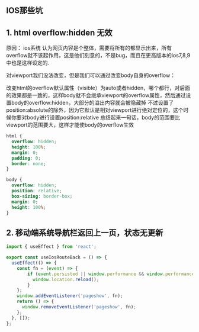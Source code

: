 ## IOS那些坑

## 1. html overflow:hidden 无效

原因： ios系统 认为网页内容是个整体，需要将所有的都显示出来，所有overflow就不该起作用，这是他们刻意的，不是bug，而且在更高版本的ios7,8,9中也是这样设定的.

对viewport我们没法改变，但是我们可以通过改变body自身的overflow：

改变html的overflow默认属性（visible）为auto或者hidden，哪个都行，对后面的效果都是一致的，这样body就不会继承viewport的overflow属性，然后通过设置body的overflow:hidden，大部分的溢出内容就会被隐藏掉
不过设置了position:absolute的除外，因为它默认是相对viewport进行绝对定位的，这个时候你要对body进行设置position:relative
总结起来一句话，body的范围要比viewport的范围要大，这样才能使body的overflow生效

```css
html {
  overflow: hidden;
  height: 100%;
  margin: 0;
  padding: 0;
  border: none;
}

body {
  overflow: hidden;
  position: relative;
  box-sizing: border-box;
  margin: 0;
  height: 100%;
}
```

## 2. 移动端系统导航栏返回上一页，状态无更新
```js
import { useEffect } from 'react';

export const useIosRouteBack = () => {
  useEffect(() => {
    const fn = (event) => {
        if (event.persisted || window.performance && window.performance.navigation.type === 2) {
          window.location.reload();
        }
    };
    window.addEventListener('pageshow', fn);
    return () => {
      window.removeEventListener('pageshow', fn);
    };
  }, []);
};

```